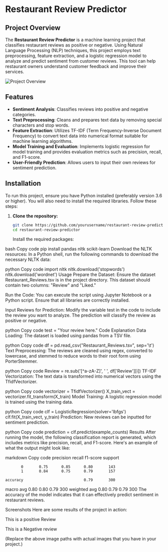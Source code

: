 # Restaurant Review Predictor
## Project Overview

The **Restaurant Review Predictor** is a machine learning project that classifies restaurant reviews as positive or negative. Using Natural Language Processing (NLP) techniques, this project employs text preprocessing, feature extraction, and a logistic regression model to analyze and predict sentiment from customer reviews. This tool can help restaurant owners understand customer feedback and improve their services.

![Project Overview](https://sevenrooms.com/_next/image/?url=https%3A%2F%2Fcdn.builder.io%2Fapi%2Fv1%2Fimage%2Fassets%252Facabda4a1104467f93cbad15a924c9a3%252F436f13946b344aaf9d7ab7d505e1d669&w=1920&q=75)

## Features

- **Sentiment Analysis**: Classifies reviews into positive and negative categories.
- **Text Preprocessing**: Cleans and prepares text data by removing special characters and stop words.
- **Feature Extraction**: Utilizes TF-IDF (Term Frequency-Inverse Document Frequency) to convert text data into numerical format suitable for machine learning algorithms.
- **Model Training and Evaluation**: Implements logistic regression for model training and provides evaluation metrics such as precision, recall, and F1-score.
- **User-Friendly Prediction**: Allows users to input their own reviews for sentiment prediction.

## Installation

To run this project, ensure you have Python installed (preferably version 3.6 or higher). You will also need to install the required libraries. Follow these steps:

1. **Clone the repository:**
   ```bash
   git clone https://github.com/yourusername/restaurant-review-predictor.git
   cd restaurant-review-predictor
   ```
   Install the required packages:

bash
Copy code
pip install pandas nltk scikit-learn
Download the NLTK resources: In a Python shell, run the following commands to download the necessary NLTK data:

python
Copy code
import nltk
nltk.download('stopwords')
nltk.download('wordnet')
Usage
Prepare the Dataset: Ensure the dataset Restaurant_Reviews.tsv is in the project directory. This dataset should contain two columns: "Review" and "Liked."

Run the Code: You can execute the script using Jupyter Notebook or a Python script. Ensure that all libraries are correctly installed.

Input Reviews for Prediction: Modify the variable test in the code to include the review you want to analyze. The prediction will classify the review as positive or negative.

python
Copy code
test = "Your review here."
Code Explanation
Data Loading: The dataset is loaded using pandas from a TSV file.

python
Copy code
df = pd.read_csv("Restaurant_Reviews.tsv", sep='\t')
Text Preprocessing: The reviews are cleaned using regex, converted to lowercase, and stemmed to reduce words to their root form using PorterStemmer.

python
Copy code
Review = re.sub('[^a-zA-Z]', ' ', df['Review'][i])
TF-IDF Vectorization: The text data is transformed into numerical vectors using the TfidfVectorizer.

python
Copy code
vectorizer = TfidfVectorizer()
X_train_vect = vectorizer.fit_transform(X_train)
Model Training: A logistic regression model is trained using the training data.

python
Copy code
clf = LogisticRegression(solver='lbfgs')
clf.fit(X_train_vect, y_train)
Prediction: New reviews can be inputted for sentiment prediction.

python
Copy code
prediction = clf.predict(example_counts)
Results
After running the model, the following classification report is generated, which includes metrics like precision, recall, and F1-score. Here's an example of what the output might look like:

markdown
Copy code
precision recall f1-score support

           0       0.75      0.85      0.80       143
           1       0.84      0.75      0.79       157

    accuracy                           0.79       300

macro avg 0.80 0.80 0.79 300
weighted avg 0.80 0.79 0.79 300
The accuracy of the model indicates that it can effectively predict sentiment in restaurant reviews.

Screenshots
Here are some results of the project in action:

This is a positive Review

This is a Negative review

(Replace the above image paths with actual images that you have in your project.)
